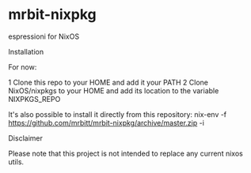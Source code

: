 # mrbit-nixpkg
espressioni for NixOS

Installation

For now:

 1   Clone this repo to your HOME and add it your PATH
 2   Clone NixOS/nixpkgs to your HOME and add its location to the variable NIXPKGS_REPO

 It's also possible to install it directly from this repository:
    nix-env -f https://github.com/mrbitt/mrbit-nixpkg/archive/master.zip -i

 Disclaimer

Please note that this project is not intended to replace any current nixos utils.
